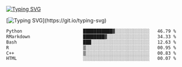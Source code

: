 [![Typing SVG](https://readme-typing-svg.demolab.com?font=Fira+Code&duration=1&pause=1000&center=true&vCenter=true&width=435&lines=Ivy+Streeter)](https://git.io/typing-svg)

[![Typing SVG](https://readme-typing-svg.demolab.com?font=Fira+Code&pause=1000&center=true&width=435&lines=Hello%2C+nice+to+meet+you!;I+am+a+researcher+in+biotech.;I+am+interested+in+bioinformatics.;I+am+self-taught+and+love+learning.;Feel+free+to+reach+out!)](https://git.io/typing-svg)
<!--START_SECTION:waka-->

```txt
Python                       ███████████▓░░░░░░░░░░░░░   46.79 %
RMarkdown                    ████████▓░░░░░░░░░░░░░░░░   34.33 %
Bash                         ███░░░░░░░░░░░░░░░░░░░░░░   12.63 %
R                            ▒░░░░░░░░░░░░░░░░░░░░░░░░   00.95 %
C++                          ▒░░░░░░░░░░░░░░░░░░░░░░░░   00.83 %
HTML                         ░░░░░░░░░░░░░░░░░░░░░░░░░   00.07 %
```

<!--END_SECTION:waka-->
